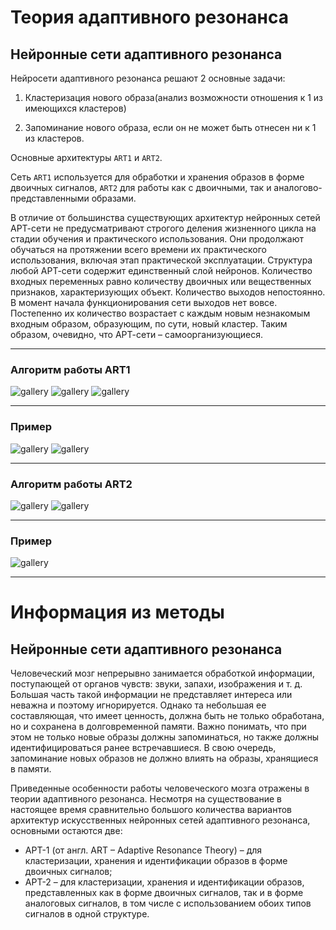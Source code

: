 # Теория адаптивного резонанса

## Нейронные сети адаптивного резонанса

Нейросети адаптивного резонанса решают 2 основные задачи:

1. Кластеризация нового образа(анализ возможности отношения к 1 из имеющихся кластеров)

2. Запоминание нового образа, если он не может быть отнесен ни к 1 из кластеров.

Основные архитектуры `ART1` и `ART2`.

Сеть `ART1` используется для обработки и хранения образов в форме двоичных сигналов, `ART2` для работы
как с двоичными, так и аналогово-представленными образами.

В отличие от большинства существующих архитектур нейронных сетей АРТ-сети не предусматривают строгого деления жизненного цикла на стадии обучения и практического использования. Они продолжают обучаться на протяжении всего времени их практического использования, включая этап практической эксплуатации. Структура любой АРТ-сети содержит единственный слой нейронов. Количество входных переменных равно количеству двоичных или вещественных признаков, характеризующих объект. Количество выходов непостоянно. В момент начала функционирования сети выходов нет вовсе. Постепенно их количество возрастает с каждым новым незнакомым входным образом, образующим, по сути, новый кластер. Таким образом, очевидно, что АРТ-сети – самоорганизующиеся.

---

### Алгоритм работы ART1

![gallery](pics/1.png)
![gallery](pics/2.png)
![gallery](pics/3.png)

---

### Пример

![gallery](pics/4.png)
![gallery](pics/5.png)

---

### Алгоритм работы ART2

![gallery](pics/6.png)
![gallery](pics/7.png)

---

### Пример

![gallery](pics/8.png)

---

# Информация из методы

## Нейронные сети адаптивного резонанса

Человеческий мозг непрерывно занимается обработкой информации, поступающей от органов чувств: звуки, запахи, изображения и т. д. Большая часть такой информации не представляет интереса или неважна и поэтому игнорируется. Однако та небольшая ее составляющая, что имеет ценность, должна быть не только обработана, но и сохранена в долговременной памяти. Важно понимать, что при этом не только новые образы должны запоминаться, но также должны идентифицироваться ранее встречавшиеся. В свою очередь, запоминание новых образов не должно влиять на образы, хранящиеся в памяти.

Приведенные особенности работы человеческого мозга отражены в теории адаптивного резонанса. Несмотря на существование в настоящее время сравнительно большого количества вариантов архитектур искусственных нейронных сетей адаптивного резонанса, основными остаются две:

* АРТ-1 (от англ. ART – Adaptive Resonance Theory) – для кластеризации, хранения и идентификации образов в форме двоичных сигналов;
* АРТ-2 – для кластеризации, хранения и идентификации образов, представленных как в форме двоичных сигналов, так и в форме аналоговых сигналов, в том числе с использованием обоих типов сигналов в одной структуре.

